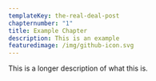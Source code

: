 ```yaml
---
templateKey: the-real-deal-post
chapternumber: "1"
title: Example Chapter
description: This is an example
featuredimage: /img/github-icon.svg
---
```

This is a longer description of what this is.